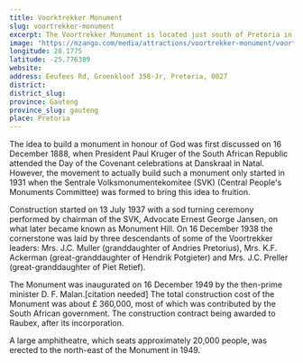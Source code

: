 ```yaml
---
title: Voorktrekker Monument
slug: voortrekker-monument
excerpt: The Voortrekker Monument is located just south of Pretoria in South Africa. This massive granite structure is prominently located on a hilltop, and was raised to commemorate the Voortrekkers who left the Cape Colony between 1835 and 1854.
image: "https://mzango.com/media/attractions/voortrekker-monument/voortrekker-monument-pretoria.jpg"
longitude: 28.1775
latitude: -25.776389
website: 
address: Eeufees Rd, Groenkloof 358-Jr, Pretoria, 0027
district: 
district_slug: 
province: Gauteng
province_slug: gauteng
place: Pretoria
---
```

The idea to build a monument in honour of God was first discussed on 16 December 1888, when President Paul Kruger of the South African Republic attended the Day of the Covenant celebrations at Danskraal in Natal. However, the movement to actually build such a monument only started in 1931 when the Sentrale Volksmonumentekomitee (SVK) (Central People's Monuments Committee) was formed to bring this idea to fruition.

Construction started on 13 July 1937 with a sod turning ceremony performed by chairman of the SVK, Advocate Ernest George Jansen, on what later became known as Monument Hill. On 16 December 1938 the cornerstone was laid by three descendants of some of the Voortrekker leaders: Mrs. J.C. Muller (granddaughter of Andries Pretorius), Mrs. K.F. Ackerman (great-granddaughter of Hendrik Potgieter) and Mrs. J.C. Preller (great-granddaughter of Piet Retief).

The Monument was inaugurated on 16 December 1949 by the then-prime minister D. F. Malan.[citation needed] The total construction cost of the Monument was about £ 360,000, most of which was contributed by the South African government. The construction contract being awarded to Raubex, after its incorporation.

A large amphitheatre, which seats approximately 20,000 people, was erected to the north-east of the Monument in 1949.